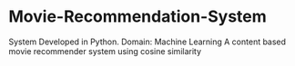 # Movie-Recommendation-System
System Developed in Python.
Domain: Machine Learning 
A content based movie recommender system using cosine similarity 
